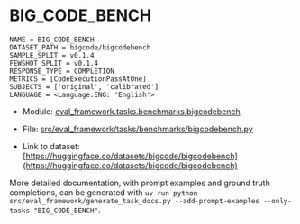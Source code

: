 # BIG_CODE_BENCH

````
NAME = BIG_CODE_BENCH
DATASET_PATH = bigcode/bigcodebench
SAMPLE_SPLIT = v0.1.4
FEWSHOT_SPLIT = v0.1.4
RESPONSE_TYPE = COMPLETION
METRICS = [CodeExecutionPassAtOne]
SUBJECTS = ['original', 'calibrated']
LANGUAGE = <Language.ENG: 'English'>
````

- Module: [eval_framework.tasks.benchmarks.bigcodebench](eval_framework.tasks.benchmarks.bigcodebench)

- File: [src/eval_framework/tasks/benchmarks/bigcodebench.py](../../src/eval_framework/tasks/benchmarks/bigcodebench.py)

- Link to dataset: [https://huggingface.co/datasets/bigcode/bigcodebench](https://huggingface.co/datasets/bigcode/bigcodebench)

More detailed documentation, with prompt examples and ground truth completions, can be generated with `uv run python src/eval_framework/generate_task_docs.py --add-prompt-examples --only-tasks "BIG_CODE_BENCH"`.
